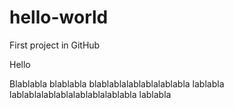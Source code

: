 # hello-world
First project in GitHub

Hello 

Blablabla blablabla blablablalablablalablabla lablabla lablablalablablalablablalablabla lablabla  
